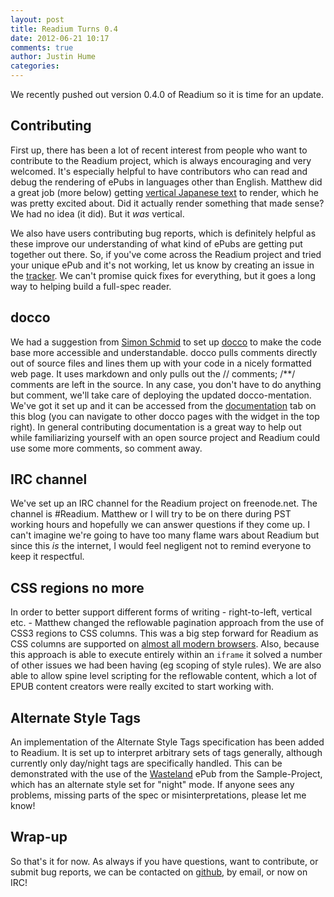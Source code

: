 ```yaml
---
layout: post
title: Readium Turns 0.4
date: 2012-06-21 10:17
comments: true
author: Justin Hume
categories: 
---
```


We recently pushed out version 0.4.0 of Readium so it is time for an update.

## Contributing

First up, there has been a lot of recent interest from people who want to contribute to the Readium project, which is always encouraging and very welcomed. It's especially helpful to have contributors who can read and debug the rendering of ePubs in languages other than English. Matthew did a great job (more below) getting [vertical Japanese text](http://code.google.com/p/epub-samples/wiki/SamplesListing#kusamakura-japanese-vertical-writing) to render, which he was pretty excited about. Did it actually render something that made sense? We had no idea (it did). But it _was_ vertical. 

We also have users contributing bug reports, which is definitely helpful as these improve our understanding of what kind of ePubs are getting put together out there. So, if you've come across the Readium project and tried your unique ePub and it's not working, let us know by creating an issue in the [tracker](https://github.com/readium/readium/issues?direction=desc&sort=created&state=open). We can't promise quick fixes for everything, but it goes a long way to helping build a full-spec reader. 

## docco

We had a suggestion from [Simon Schmid](https://github.com/schmidsi) to set up [docco](http://jashkenas.github.com/docco/) to make the code base more accessible and understandable. docco pulls comments directly out of source files and lines them up with your code in a nicely formatted web page. It uses markdown and only pulls out the // comments; /**/ comments are left in the source. In any case, you don't have to do anything but comment, we'll take care of deploying the updated docco-mentation. We've got it set up and it can be accessed from the [documentation](http://github.readium.org/docs/ebook.html) tab on this blog (you can navigate to other docco pages with the widget in the top right). In general contributing documentation is a great way to help out while familiarizing yourself with an open source project and Readium could use some more comments, so comment away. 

## IRC channel 

We've set up an IRC channel for the Readium project on freenode.net. The channel is #Readium. Matthew or I will try to be on there during PST working hours and hopefully we can answer questions if they come up. I can't imagine we're going to have too many flame wars about Readium but since this _is_ the internet, I would feel negligent not to remind everyone to keep it respectful. 

## CSS regions no more

In order to better support different forms of writing - right-to-left, vertical etc. - Matthew changed the reflowable pagination approach from the use of CSS3 regions to CSS columns. This was a big step forward for Readium as CSS columns are supported on [almost all modern browsers](http://caniuse.com/#feat=multicolumn). Also, because this approach is able to execute entirely within an `iframe` it solved a number of other issues we had been having (eg scoping of style rules). We are also able to allow spine level scripting for the reflowable content, which a lot of EPUB content creators were really excited to start working with.

## Alternate Style Tags

An implementation of the Alternate Style Tags specification has been added to Readium. It is set up to interpret arbitrary sets of tags generally, although currently only day/night tags are specifically handled. This can be demonstrated with the use of the [Wasteland](http://code.google.com/p/epub-samples/wiki/SamplesListing#wasteland) ePub from the Sample-Project, which has an alternate style set for "night" mode. If anyone sees any problems, missing parts of the spec or misinterpretations, please let me know! 

## Wrap-up

So that's it for now. As always if you have questions, want to contribute, or submit bug reports, we can be contacted on [github](https://github.com/readium/readium/), by email, or now on IRC!  